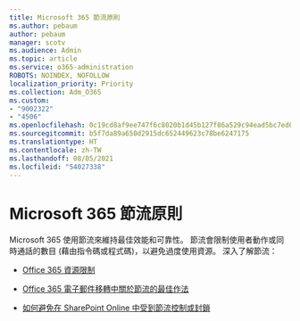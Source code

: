 ```yaml
---
title: Microsoft 365 節流原則
ms.author: pebaum
author: pebaum
manager: scotv
ms.audience: Admin
ms.topic: article
ms.service: o365-administration
ROBOTS: NOINDEX, NOFOLLOW
localization_priority: Priority
ms.collection: Adm_O365
ms.custom:
- "9002322"
- "4506"
ms.openlocfilehash: 0c19cd8af9ee747f6c8020b1d45b127f86a529c94ead5bc7ed08e0f74f332b65
ms.sourcegitcommit: b5f7da89a650d2915dc652449623c78be6247175
ms.translationtype: HT
ms.contentlocale: zh-TW
ms.lasthandoff: 08/05/2021
ms.locfileid: "54027338"
---
```

# <a name="microsoft-365-throttle-policies"></a>Microsoft 365 節流原則

Microsoft 365 使用節流來維持最佳效能和可靠性。 節流會限制使用者動作或同時通話的數目 (藉由指令碼或程式碼)，以避免過度使用資源。 深入了解節流：

- [Office 365 資源限制](https://docs.microsoft.com/office365/Enterprise/office-365-resource-limits)

- [Office 365 電子郵件移轉中關於節流的最佳作法](https://docs.microsoft.com/exchange/mailbox-migration/office-365-migration-best-practices#office-365-throttling)

- [如何避免在 SharePoint Online 中受到節流控制或封鎖](https://docs.microsoft.com/sharepoint/dev/general-development/how-to-avoid-getting-throttled-or-blocked-in-sharepoint-online)
